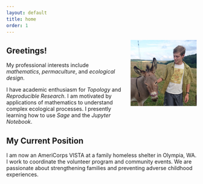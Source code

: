 ```yaml
---
layout: default
title: home
order: 1
---
```


<img src="images/ccg-profile.JPG" style="float: right; margin: 0px 0px 23px 23px" height="175" width="175" > 

## Greetings!

My professional interests include *mathematics*, *permaculture*, and *ecological design*. 

I have academic enthusiasm for *Topology* and *Reproducible Research*. I am motivated by applications of mathematics to understand complex ecological processes. I presently learning how to use *Sage* and the *Jupyter Notebook*.

## My Current Position

I am now an AmeriCorps VISTA at a family homeless shelter in Olympia, WA. I work to coordinate the volunteer program and community events. We are passionate about strengthening families and preventing adverse childhood experiences. 